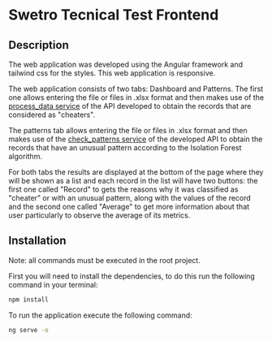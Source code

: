 # Swetro Tecnical Test Frontend

## Description

The web application was developed using the Angular framework and tailwind css for the styles. This web application is responsive.

The web application consists of two tabs: Dashboard and Patterns. The first one allows entering the file or files in .xlsx format and then makes use of the [process_data service](https://github.com/lauraich/swetroTest/tree/main#logic-of-process_data) of the API developed to obtain the records that are considered as "cheaters".

The patterns tab allows entering the file or files in .xlsx format and then makes use of the [check_patterns service](https://github.com/lauraich/swetroTest/tree/main#logic-of-check_patterns) of the developed API to obtain the records that have an unusual pattern according to the Isolation Forest algorithm.

For both tabs the results are displayed at the bottom of the page where they will be shown as a list and each record in the list will have two buttons: the first one called "Record" to gets the reasons why it was classified as "cheater" or with an unusual pattern, along with the values of the record and the second one called "Average" to get more information about that user particularly to observe the average of its metrics.

## Installation

Note: all commands must be executed in the root project.

First you will need to install the dependencies, to do this run the following command in your terminal:

```bash
npm install
```

To run the application execute the following command:

```bash
ng serve -o
```
